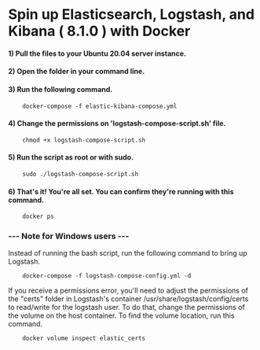 # Spin up Elasticsearch, Logstash, and Kibana ( 8.1.0 ) with Docker
#### 1) Pull the files to your Ubuntu 20.04 server instance.
#### 2) Open the folder in your command line.
#### 3) Run the following command.
```
    docker-compose -f elastic-kibana-compose.yml
```
#### 4) Change the permissions on 'logstash-compose-script.sh' file.
```
    chmod +x logstash-compose-script.sh
```
#### 5) Run the script as root or with sudo.
```
    sudo ./logstash-compose-script.sh
```
#### 6) That's it! You're all set. You can confirm they're running with this command.
```
    docker ps
```

### --- Note for Windows users ---
Instead of running the bash script, run the following command to bring up Logstash.
```
    docker-compose -f logstash-compose-config.yml -d
```
If you receive a permissions error, you'll need to adjust the permissions of the "certs" folder in Logstash's container /usr/share/logstash/config/certs to read/write for the logstash user. To do that, change the permissions of the volume on the host container. To find the volume location, run this command.
```
    docker volume inspect elastic_certs
```
